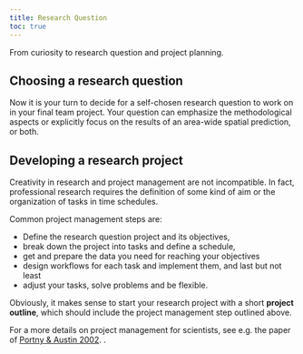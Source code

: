 ```yaml
---
title: Research Question
toc: true
---
```


From curiosity to research question and project planning.

<!--more-->


## Choosing a research question

Now it is your turn to decide for a self-chosen research question to work on in your final team project.
Your question can emphasize the methodological aspects or explicitly focus on the results of an area-wide spatial prediction, or both.



## Developing a research project

Creativity in research and project management are not incompatible. 
In fact, professional research requires the definition of some kind of aim or the organization of tasks in time schedules. 


Common project management steps are:

* Define the research question project and its objectives,
* break down the project into tasks and define a schedule,
* get and prepare the data you need for reaching your objectives
* design workflows for each task and implement them, and last but not least
* adjust your tasks, solve problems and be flexible.

Obviously, it makes sense to start your research project with a short **project outline**, which should include the project management step outlined above.






For a more details on project management for scientists, 
see e.g. the paper of [Portny & Austin 2002](https://www.sciencemag.org/careers/2002/07/project-management-scientists).
.
